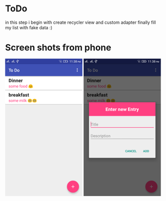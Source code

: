# ToDo
in this step i begin with create recycler view and custom adapter finally fill my list with fake data :)

# Screen shots from phone
<img src="https://github.com/MostafaAnter/ToDo/blob/SecondStepCreateDialogToAddItems/app/device-2016-12-13-233843.png" alt="" width="250" height="whatever">
<img src="https://github.com/MostafaAnter/ToDo/blob/SecondStepCreateDialogToAddItems/app/device-2016-12-13-233900.png" alt="" width="250" height="whatever">
